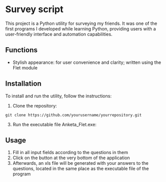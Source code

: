 # Survey script

This project is a Python utility for surveying my friends. It was one of the first programs I developed while learning Python, providing users with a user-friendly interface and automation capabilities.

## Functions
- Stylish appearance: for user convenience and clarity; written using the Flet module

## Installation

To install and run the utility, follow the instructions:

1. Clone the repository:
```shell 
git clone https://github.com/yourusername/yourrepository.git
```
3. Run the executable file Anketa_Flet.exe:
## Usage
1. Fill in all input fields according to the questions in them
2. Click on the button at the very bottom of the application
3. Afterwards, an xls file will be generated with your answers to the questions, located in the same place as the executable file of the program
